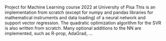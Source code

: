 Project for Machine Learning course 2022 at University of Pisa
This is an implementation from scratch (except for numpy and pandas libraries for mathematical instruments and data loading) of a neural network and support vector regression. The quadratic optimization algorithm for the SVR is also written from scratch. Many optional additions to the NN are implemented, such as R-prop, AdaGrad, ...
